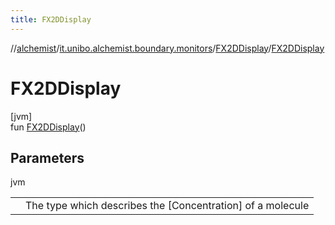 ```yaml
---
title: FX2DDisplay
---
```

//[alchemist](../../../index.html)/[it.unibo.alchemist.boundary.monitors](../index.html)/[FX2DDisplay](index.html)/[FX2DDisplay](-f-x2-d-display.html)



# FX2DDisplay



[jvm]\
fun [FX2DDisplay](-f-x2-d-display.html)()



## Parameters


jvm

| | |
|---|---|
|  | <T> The type which describes the [Concentration] of a molecule </T> |




